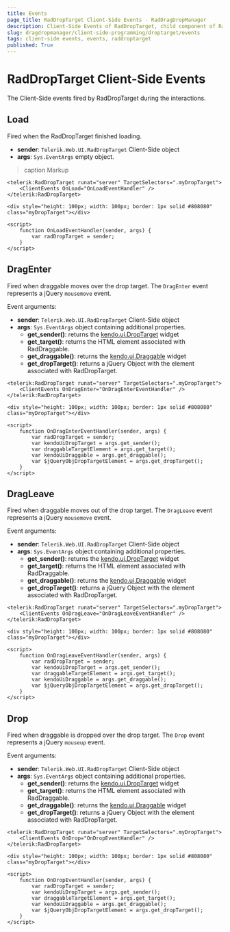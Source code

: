 ```yaml
---
title: Events
page_title: RadDropTarget Client-Side Events - RadDragDropManager
description: Client-Side Events of RadDropTarget, child component of RadDragDropManager
slug: dragdropmanager/client-side-programming/droptarget/events
tags: client-side events, events, raddroptarget
published: True
---
```


# RadDropTarget Client-Side Events

The Client-Side events fired by RadDropTarget during the interactions.

## Load

Fired when the RadDropTarget finished loading.

- **sender**: `Telerik.Web.UI.RadDropTarget` Client-Side object
- **args**: `Sys.EventArgs` empty object.

>caption Markup

````ASP.NET
<telerik:RadDropTarget runat="server" TargetSelectors=".myDropTarget">
    <ClientEvents OnLoad="OnLoadEventHandler" />
</telerik:RadDropTarget>

<div style="height: 100px; width: 100px; border: 1px solid #808080" class="myDropTarget"></div>

<script>
    function OnLoadEventHandler(sender, args) {
        var radDropTarget = sender;
    }
</script>
````

## DragEnter

Fired when draggable moves over the drop target. The `DragEnter` event represents a jQuery `mousemove` event.

Event arguments: 

- **sender**: `Telerik.Web.UI.RadDropTarget` Client-Side object
- **args**: `Sys.EventArgs` object containing additional properties.
  - **get_sender()**: returns the [kendo.ui.DropTarget](https://docs.telerik.com/kendo-ui/api/javascript/ui/droptarget) widget
  - **get_target()**: returns the HTML element associated with RadDraggable.
  - **get_draggable()**: returns the [kendo.ui.Draggable](https://docs.telerik.com/kendo-ui/api/javascript/ui/draggable) widget
  - **get_dropTarget()**: returns a jQuery Object with the element associated with RadDropTarget.

````ASP.NET
<telerik:RadDropTarget runat="server" TargetSelectors=".myDropTarget">
    <ClientEvents OnDragEnter="OnDragEnterEventHandler" />
</telerik:RadDropTarget>

<div style="height: 100px; width: 100px; border: 1px solid #808080" class="myDropTarget"></div>

<script>
    function OnDragEnterEventHandler(sender, args) {
        var radDropTarget = sender;
        var kendoUiDropTarget = args.get_sender();
        var draggableTargetElement = args.get_target();
        var kendoUiDraggable = args.get_draggable();
        var $jQueryObjDropTargetElement = args.get_dropTarget();
    }
</script>
````

## DragLeave

Fired when draggable moves out of the drop target. The `DragLeave` event represents a jQuery `mousemove` event.

Event arguments: 

- **sender**: `Telerik.Web.UI.RadDropTarget` Client-Side object
- **args**: `Sys.EventArgs` object containing additional properties.
  - **get_sender()**: returns the [kendo.ui.DropTarget](https://docs.telerik.com/kendo-ui/api/javascript/ui/droptarget) widget
  - **get_target()**: returns the HTML element associated with RadDraggable.
  - **get_draggable()**: returns the [kendo.ui.Draggable](https://docs.telerik.com/kendo-ui/api/javascript/ui/draggable) widget
  - **get_dropTarget()**: returns a jQuery Object with the element associated with RadDropTarget.

````ASP.NET
<telerik:RadDropTarget runat="server" TargetSelectors=".myDropTarget">
    <ClientEvents OnDragLeave="OnDragLeaveEventHandler" />
</telerik:RadDropTarget>

<div style="height: 100px; width: 100px; border: 1px solid #808080" class="myDropTarget"></div>

<script>
    function OnDragLeaveEventHandler(sender, args) {
        var radDropTarget = sender;
        var kendoUiDropTarget = args.get_sender();
        var draggableTargetElement = args.get_target();
        var kendoUiDraggable = args.get_draggable();
        var $jQueryObjDropTargetElement = args.get_dropTarget();
    }
</script>
````

## Drop

Fired when draggable is dropped over the drop target. The `Drop` event represents a jQuery `mouseup` event.

Event arguments: 

- **sender**: `Telerik.Web.UI.RadDropTarget` Client-Side object
- **args**: `Sys.EventArgs` object containing additional properties.
  - **get_sender()**: returns the [kendo.ui.DropTarget](https://docs.telerik.com/kendo-ui/api/javascript/ui/droptarget) widget
  - **get_target()**: returns the HTML element associated with RadDraggable.
  - **get_draggable()**: returns the [kendo.ui.Draggable](https://docs.telerik.com/kendo-ui/api/javascript/ui/draggable) widget
  - **get_dropTarget()**: returns a jQuery Object with the element associated with RadDropTarget.

````ASP.NET
<telerik:RadDropTarget runat="server" TargetSelectors=".myDropTarget">
    <ClientEvents OnDrop="OnDropEventHandler" />
</telerik:RadDropTarget>

<div style="height: 100px; width: 100px; border: 1px solid #808080" class="myDropTarget"></div>

<script>
    function OnDropEventHandler(sender, args) {
        var radDropTarget = sender;
        var kendoUiDropTarget = args.get_sender();
        var draggableTargetElement = args.get_target();
        var kendoUiDraggable = args.get_draggable();
        var $jQueryObjDropTargetElement = args.get_dropTarget();
    }
</script>
````
 

